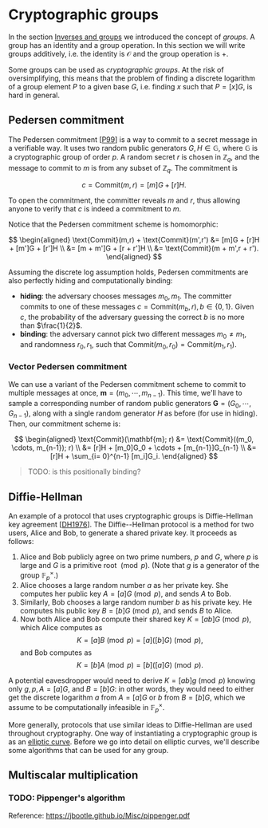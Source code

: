 # Cryptographic groups

In the section [Inverses and groups](fields.md#inverses-and-groups) we introduced the
concept of *groups*. A group has an identity and a group operation. In this section we
will write groups additively, i.e. the identity is $\mathcal{O}$ and the group operation
is $+$.

Some groups can be used as *cryptographic groups*. At the risk of oversimplifying, this
means that the problem of finding a discrete logarithm of a group element $P$ to a given
base $G$, i.e. finding $x$ such that $P = [x] G$, is hard in general.

## Pedersen commitment
The Pedersen commitment [[P99]] is a way to commit to a secret message in a verifiable
way. It uses two random public generators $G, H \in \mathbb{G},$ where $\mathbb{G}$ is a
cryptographic group of order $p$. A random secret $r$ is chosen in $\mathbb{Z}_q$, and the
message to commit to $m$ is from any subset of $\mathbb{Z}_q$. The commitment is 

$$c = \text{Commit}(m,r)=[m]G + [r]H.$$ 

To open the commitment, the committer reveals $m$ and $r,$ thus allowing anyone to verify
that $c$ is indeed a commitment to $m.$

[P99]: https://link.springer.com/content/pdf/10.1007%2F3-540-46766-1_9.pdf#page=3

Notice that the Pedersen commitment scheme is homomorphic:

$$
\begin{aligned}
\text{Commit}(m,r) + \text{Commit}(m',r') &= [m]G + [r]H + [m']G + [r']H \\
&= [m + m']G + [r + r']H \\
&= \text{Commit}(m + m',r + r').
\end{aligned}
$$

Assuming the discrete log assumption holds, Pedersen commitments are also perfectly hiding
and computationally binding:

* **hiding**: the adversary chooses messages $m_0, m_1.$ The committer commits to one of
  these messages $c = \text{Commit}(m_b,r), b \in \{0,1\}.$ Given $c,$ the probability of
  the adversary guessing the correct $b$ is no more than $\frac{1}{2}$.
* **binding**: the adversary cannot pick two different messages $m_0 \neq m_1,$ and
  randomness $r_0, r_1,$ such that $\text{Commit}(m_0,r_0) = \text{Commit}(m_1,r_1).$

### Vector Pedersen commitment
We can use a variant of the Pedersen commitment scheme to commit to multiple messages at
once, $\mathbf{m} = (m_0, \cdots, m_{n-1})$. This time, we'll have to sample a corresponding
number of random public generators $\mathbf{G} = (G_0, \cdots, G_{n-1}),$ along with a
single random generator $H$ as before (for use in hiding). Then, our commitment scheme is:

$$
\begin{aligned}
\text{Commit}(\mathbf{m}; r) &= \text{Commit}((m_0, \cdots, m_{n-1}); r) \\
&= [r]H + [m_0]G_0 + \cdots + [m_{n-1}]G_{n-1} \\
&= [r]H + \sum_{i= 0}^{n-1} [m_i]G_i.
\end{aligned}
$$

> TODO: is this positionally binding?

## Diffie-Hellman

An example of a protocol that uses cryptographic groups is Diffie-Hellman key agreement
[[DH1976]]. The Diffie--Hellman protocol is a method for two users, Alice and Bob, to
generate a shared private key. It proceeds as follows:

1. Alice and Bob publicly agree on two prime numbers, $p$ and $G,$ where $p$ is large and
   $G$ is a primitive root $\pmod p.$ (Note that $g$ is a generator of the group
   $\mathbb{F}_p^\times.$)
2. Alice chooses a large random number $a$ as her private key. She computes her public key
   $A = [a]G \pmod p,$ and sends $A$ to Bob.
3. Similarly, Bob chooses a large random number $b$ as his private key. He computes his
   public key $B = [b]G \pmod p,$ and sends $B$ to Alice.
4. Now both Alice and Bob compute their shared key $K = [ab]G \pmod p,$ which Alice
   computes as
   $$K = [a]B \pmod p = [a]([b]G) \pmod p,$$
   and Bob computes as
   $$K = [b]A \pmod p = [b]([a]G) \pmod p.$$

[DH1976]: https://ee.stanford.edu/~hellman/publications/24.pdf

A potential eavesdropper would need to derive $K = [ab]g \pmod p$ knowing only
$g, p, A = [a]G,$ and $B = [b]G$: in other words, they would need to either get the
discrete logarithm $a$ from $A = [a]G$ or $b$ from $B = [b]G,$ which we assume to be
computationally infeasible in $\mathbb{F}_p^\times.$

More generally, protocols that use similar ideas to Diffie-Hellman are used throughout
cryptography. One way of instantiating a cryptographic group is as an
[elliptic curve](curves.md). Before we go into detail on elliptic curves, we'll describe
some algorithms that can be used for any group.

## Multiscalar multiplication

### TODO: Pippenger's algorithm
Reference: https://jbootle.github.io/Misc/pippenger.pdf
